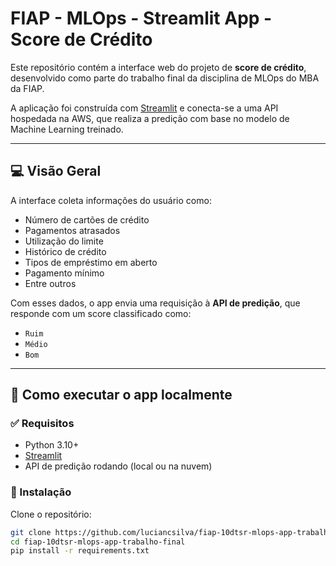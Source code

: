 # FIAP - MLOps - Streamlit App - Score de Crédito

Este repositório contém a interface web do projeto de **score de crédito**, desenvolvido como parte do trabalho final da disciplina de MLOps do MBA da FIAP.

A aplicação foi construída com [Streamlit](https://streamlit.io/) e conecta-se a uma API hospedada na AWS, que realiza a predição com base no modelo de Machine Learning treinado.

---

## 💻 Visão Geral

A interface coleta informações do usuário como:

- Número de cartões de crédito
- Pagamentos atrasados
- Utilização do limite
- Histórico de crédito
- Tipos de empréstimo em aberto
- Pagamento mínimo
- Entre outros

Com esses dados, o app envia uma requisição à **API de predição**, que responde com um score classificado como:

- `Ruim`
- `Médio`
- `Bom`

---

## 🚀 Como executar o app localmente

### ✅ Requisitos

- Python 3.10+
- [Streamlit](https://docs.streamlit.io/)
- API de predição rodando (local ou na nuvem)

### 🔧 Instalação

Clone o repositório:

```bash
git clone https://github.com/luciancsilva/fiap-10dtsr-mlops-app-trabalho-final.git
cd fiap-10dtsr-mlops-app-trabalho-final
pip install -r requirements.txt

